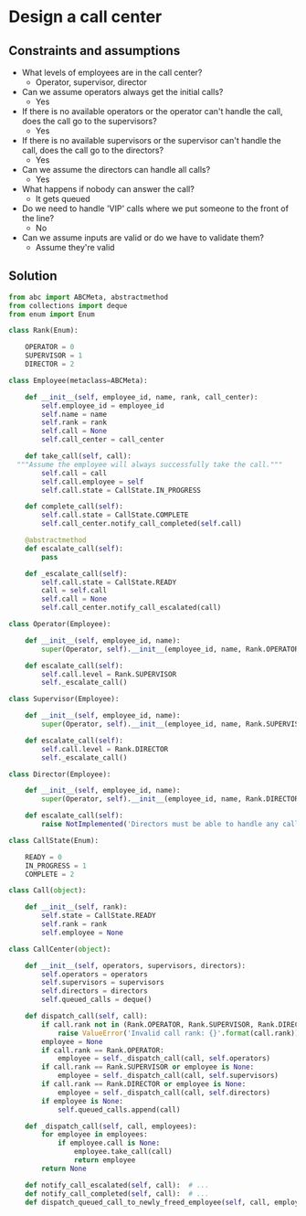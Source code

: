 # Design a call center

Constraints and assumptions
---------------------------

-   What levels of employees are in the call center?
    -   Operator, supervisor, director
-   Can we assume operators always get the initial calls?
    -   Yes
-   If there is no available operators or the operator can't handle the call, does the call go to the supervisors?
    -   Yes
-   If there is no available supervisors or the supervisor can't handle the call, does the call go to the directors?
    -   Yes
-   Can we assume the directors can handle all calls?
    -   Yes
-   What happens if nobody can answer the call?
    -   It gets queued
-   Do we need to handle 'VIP' calls where we put someone to the front of the line?
    -   No
-   Can we assume inputs are valid or do we have to validate them?
    -   Assume they're valid

Solution
--------
```python
from abc import ABCMeta, abstractmethod
from collections import deque
from enum import Enum

class Rank(Enum):

    OPERATOR = 0
    SUPERVISOR = 1
    DIRECTOR = 2

class Employee(metaclass=ABCMeta):

    def __init__(self, employee_id, name, rank, call_center):
        self.employee_id = employee_id
        self.name = name
        self.rank = rank
        self.call = None
        self.call_center = call_center

    def take_call(self, call):
  """Assume the employee will always successfully take the call."""
        self.call = call
        self.call.employee = self
        self.call.state = CallState.IN_PROGRESS

    def complete_call(self):
        self.call.state = CallState.COMPLETE
        self.call_center.notify_call_completed(self.call)

    @abstractmethod
    def escalate_call(self):
        pass

    def _escalate_call(self):
        self.call.state = CallState.READY
        call = self.call
        self.call = None
        self.call_center.notify_call_escalated(call)

class Operator(Employee):

    def __init__(self, employee_id, name):
        super(Operator, self).__init__(employee_id, name, Rank.OPERATOR)

    def escalate_call(self):
        self.call.level = Rank.SUPERVISOR
        self._escalate_call()

class Supervisor(Employee):

    def __init__(self, employee_id, name):
        super(Operator, self).__init__(employee_id, name, Rank.SUPERVISOR)

    def escalate_call(self):
        self.call.level = Rank.DIRECTOR
        self._escalate_call()

class Director(Employee):

    def __init__(self, employee_id, name):
        super(Operator, self).__init__(employee_id, name, Rank.DIRECTOR)

    def escalate_call(self):
        raise NotImplemented('Directors must be able to handle any call')

class CallState(Enum):

    READY = 0
    IN_PROGRESS = 1
    COMPLETE = 2

class Call(object):

    def __init__(self, rank):
        self.state = CallState.READY
        self.rank = rank
        self.employee = None

class CallCenter(object):

    def __init__(self, operators, supervisors, directors):
        self.operators = operators
        self.supervisors = supervisors
        self.directors = directors
        self.queued_calls = deque()

    def dispatch_call(self, call):
        if call.rank not in (Rank.OPERATOR, Rank.SUPERVISOR, Rank.DIRECTOR):
            raise ValueError('Invalid call rank: {}'.format(call.rank))
        employee = None
        if call.rank == Rank.OPERATOR:
            employee = self._dispatch_call(call, self.operators)
        if call.rank == Rank.SUPERVISOR or employee is None:
            employee = self._dispatch_call(call, self.supervisors)
        if call.rank == Rank.DIRECTOR or employee is None:
            employee = self._dispatch_call(call, self.directors)
        if employee is None:
            self.queued_calls.append(call)

    def _dispatch_call(self, call, employees):
        for employee in employees:
            if employee.call is None:
                employee.take_call(call)
                return employee
        return None

    def notify_call_escalated(self, call):  # ...
    def notify_call_completed(self, call):  # ...
    def dispatch_queued_call_to_newly_freed_employee(self, call, employee):  # ...

```
